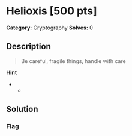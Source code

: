 # Helioxis [500 pts]

**Category:** Cryptography
**Solves:** 0

## Description
>Be careful, fragile things, handle with care

**Hint**
* -

## Solution

### Flag

